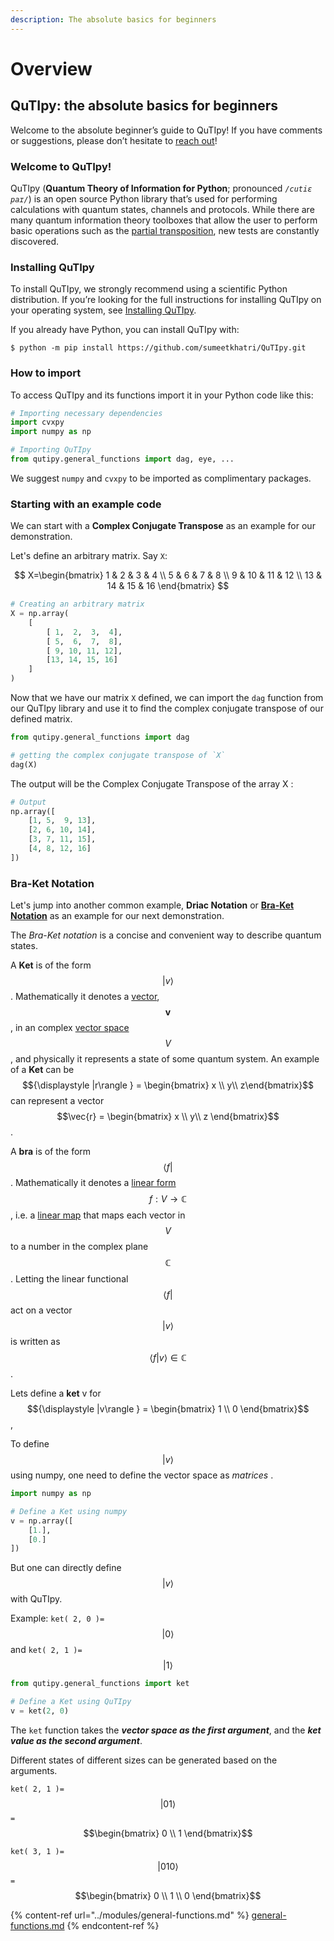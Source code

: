 ```yaml
---
description: The absolute basics for beginners
---
```


# Overview

## QuTIpy: the absolute basics for beginners

Welcome to the absolute beginner’s guide to QuTIpy! If you have comments or suggestions, please don’t hesitate to [reach out](mailto:khatri6000@gmail.com)!

### Welcome to QuTIpy!

QuTIpy (**Quantum Theory of Information for Python**; pronounced _`/cutiɛ paɪ/`_) is an open source Python library that’s used for performing calculations with quantum states, channels and protocols. While there are many quantum information theory toolboxes that allow the user to perform basic operations such as the [partial transposition](../modules/general-functions.md#firstheading-1), new tests are constantly discovered.

### Installing QuTIpy

To install QuTIpy, we strongly recommend using a scientific Python distribution. If you’re looking for the full instructions for installing QuTIpy on your operating system, see [Installing QuTIpy](installation/install-with-git.md).

If you already have Python, you can install QuTIpy with:

```
$ python -m pip install https://github.com/sumeetkhatri/QuTIpy.git
```

### How to import

To access QuTIpy and its functions import it in your Python code like this:

```python
# Importing necessary dependencies
import cvxpy
import numpy as np
```

```python
# Importing QuTIpy
from qutipy.general_functions import dag, eye, ...
```

We suggest `numpy` and `cvxpy` to be imported as complimentary packages.

### Starting with an example code

We can start with a **Complex Conjugate Transpose** as an example for our demonstration.&#x20;

Let's define an arbitrary matrix. Say `X`:&#x20;

$$
X=\begin{bmatrix}
1 & 2 & 3 & 4 \\
5 & 6 & 7 & 8 \\
9 & 10 & 11 & 12 \\
13 & 14 & 15 & 16
\end{bmatrix}
$$

```python
# Creating an arbitrary matrix
X = np.array(
    [
        [ 1,  2,  3,  4],
        [ 5,  6,  7,  8],
        [ 9, 10, 11, 12],
        [13, 14, 15, 16]
    ]
)
```

Now that we have our matrix `X` defined, we can import the `dag` function from our QuTIpy library and use it to find the complex conjugate transpose of our defined matrix.

```python
from qutipy.general_functions import dag

# getting the complex conjugate transpose of `X`
dag(X)
```

The output will be the Complex Conjugate Transpose of the array X :&#x20;

```python
# Output
np.array([
    [1, 5,  9, 13],
    [2, 6, 10, 14],
    [3, 7, 11, 15],
    [4, 8, 12, 16]
])
```

### Bra-Ket Notation

Let's jump into another common example, **Driac Notation** or [**Bra-Ket Notation**](../modules/general-functions.md#firstheading) as an example for our next demonstration.&#x20;

The _Bra_-_Ket notation_ is a concise and convenient way to describe quantum states.&#x20;

A **Ket** is of the form $${\displaystyle |v\rangle }$$. Mathematically it denotes a [vector](https://en.wikipedia.org/wiki/Vector\_space), $${\displaystyle {\boldsymbol {v}}}$$, in an complex [vector space](https://en.wikipedia.org/wiki/Vector\_space) $${\displaystyle V}$$ , and physically it represents a state of some quantum system. An example of a **Ket** can be $${\displaystyle |r\rangle } = \begin{bmatrix} x \\ y\\ z\end{bmatrix}$$can represent a vector $$\vec{r} = \begin{bmatrix} x \\ y\\ z \end{bmatrix}$$.

A **bra** is of the form $${\displaystyle \langle f|}$$ . Mathematically it denotes a [linear form](https://en.wikipedia.org/wiki/Linear\_form) $${\displaystyle f:V\to \mathbb {C} }$$ , i.e. a [linear map](https://en.wikipedia.org/wiki/Linear\_map) that maps each vector in $${\displaystyle V}$$ to a number in the complex plane $${\displaystyle \mathbb {C} }$$. Letting the linear functional $${\displaystyle \langle f|}$$ act on a vector $${\displaystyle |v\rangle }$$is written as $${\displaystyle \langle f|v\rangle \in \mathbb {C} }$$.

Lets define a **ket** v for$${\displaystyle |v\rangle } = \begin{bmatrix} 1 \\ 0 \end{bmatrix}$$,

To define $${\displaystyle |v\rangle }$$ using numpy, one need to define the vector space as _matrices_ .

```python
import numpy as np

# Define a Ket using numpy
v = np.array([
    [1.],
    [0.]
])
```

But one can directly define $${\displaystyle |v\rangle }$$with QuTIpy.

Example: `ket( 2, 0 )=`$${\displaystyle |0\rangle }$$ and `ket( 2, 1 )=`$${\displaystyle |1\rangle }$$

```python
from qutipy.general_functions import ket

# Define a Ket using QuTIpy
v = ket(2, 0)
```

The `ket` function takes the _**vector space as the first argument**_, and the _**ket value as the second argument**_.&#x20;

Different states of different sizes can be generated based on the arguments.

`ket( 2, 1 )=`$${\displaystyle |01\rangle }$$  `=` $$\begin{bmatrix} 0 \\ 1 \end{bmatrix}$$

`ket( 3, 1 )=`$${\displaystyle |010\rangle }$$`=` $$\begin{bmatrix} 0 \\ 1  \\ 0 \end{bmatrix}$$

{% content-ref url="../modules/general-functions.md" %}
[general-functions.md](../modules/general-functions.md)
{% endcontent-ref %}
